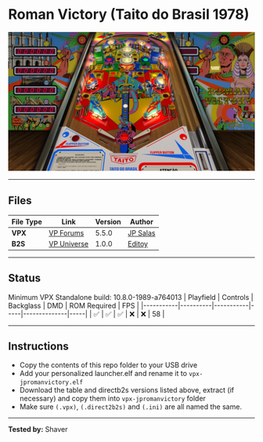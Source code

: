 # Roman Victory (Taito do Brasil 1978)

![Table Preview](../../images/vpx-jps-roman-victory-preview.jpg)

---

## Files
| File Type | Link | Version | Author | 
|-----------|--------|----------|--------------|
| **VPX** | [VP Forums](https://www.vpforums.org/index.php?app=downloads&showfile=14165) | 5.5.0 | [JP Salas](https://www.vpforums.org/index.php?showuser=277) |
| **B2S** | [VP Universe](https://vpuniverse.com/files/file/5509-roman-victory-taito-1978/) | 1.0.0 | [Editoy](https://www.vpforums.org/index.php?showuser=80626/) |

---

## Status 
Minimum VPX Standalone build: 10.8.0-1989-a764013
| Playfield | Controls | Backglass | DMD | ROM Required | FPS | 
|-----------|----------|-----------|-----|--------------|-----|
| :white_check_mark: | :white_check_mark: | :white_check_mark: | :x: | :x: | 58 |

---

## Instructions

- Copy the contents of this repo folder to your USB drive
- Add your personalized launcher.elf and rename it to `vpx-jpromanvictory.elf`
- Download the table and directb2s versions listed above, extract (if necessary) and copy them into `vpx-jpromanvictory` folder
- Make sure `(.vpx)`, `(.direct2b2s)` and `(.ini)` are all named the same.

---

**Tested by:** Shaver